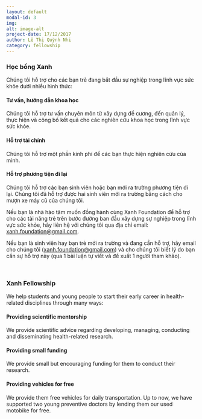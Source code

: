 ```yaml
---
layout: default
modal-id: 3
img: 
alt: image-alt
project-date: 17/12/2017
author: Lê Thị Quỳnh Nhi
category: fellowship
---
```


### Học bổng Xanh 

Chúng tôi hỗ trợ cho các bạn trẻ đang bắt đầu sự nghiệp trong lĩnh vực sức khỏe dưới nhiều hình thức:

#### Tư vấn, hướng dẫn khoa học
 
Chúng tôi hỗ trợ tư vấn chuyên môn từ xây dựng đề cương, đến quản lý, thực hiện và công bố kết quả cho các nghiên cứu khoa học trong lĩnh vực sức khỏe.  

#### Hỗ trợ tài chính

Chúng tôi hỗ trợ một phần kinh phí để các bạn thực hiện nghiên cứu của mình.

#### Hỗ trợ phương tiện đi lại

Chúng tôi hỗ trợ các bạn sinh viên hoặc bạn mới ra trường phương tiện đi lại. Chúng tôi đã hỗ trợ được hai sinh viên mới ra trường bằng cách cho mượn xe máy cũ của chúng tôi.  

Nếu bạn là nhà hảo tâm muốn đồng hành cùng Xanh Foundation để hỗ trợ cho các tài năng trẻ trên bước đường ban đầu xây dựng sự nghiệp trong lĩnh vực sức khỏe, hãy liên hệ với chúng tôi qua địa chỉ email: xanh.foundation@gmail.com.

Nếu bạn là sinh viên hay bạn trẻ mới ra trường và đang cần hỗ trợ, hãy email cho chúng tôi (xanh.foundation@gmail.com) và cho chúng tôi biết lý do bạn cần sự hỗ trợ này (qua 1 bài luận tự viết và đề xuất 1 người tham khảo).

&nbsp;

### Xanh Fellowship

We help students and young people to start their early career in health-related disciplines through many ways:

#### Providing scientific mentorship

We provide scientific advice regarding developing, managing, conducting and disseminating health-related research.   

#### Providing small funding

We provide small but encouraging funding for them to conduct their research.

#### Providing vehicles for free

We provide them free vehicles for daily transportation. Up to now, we have supported two young preventive doctors by lending them our used motobike for free.



